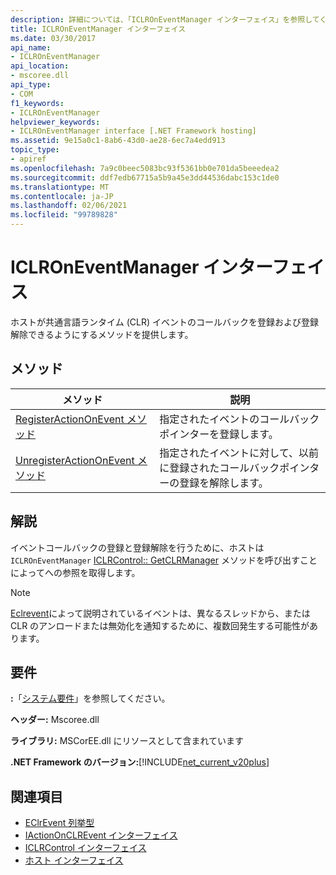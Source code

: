 ```yaml
---
description: 詳細については、「ICLROnEventManager インターフェイス」を参照してください。
title: ICLROnEventManager インターフェイス
ms.date: 03/30/2017
api_name:
- ICLROnEventManager
api_location:
- mscoree.dll
api_type:
- COM
f1_keywords:
- ICLROnEventManager
helpviewer_keywords:
- ICLROnEventManager interface [.NET Framework hosting]
ms.assetid: 9e15a0c1-8ab6-43d0-ae28-6ec7a4edd913
topic_type:
- apiref
ms.openlocfilehash: 7a9c0beec5083bc93f5361bb0e701da5beeedea2
ms.sourcegitcommit: ddf7edb67715a5b9a45e3dd44536dabc153c1de0
ms.translationtype: MT
ms.contentlocale: ja-JP
ms.lasthandoff: 02/06/2021
ms.locfileid: "99789828"
---
```

# <a name="iclroneventmanager-interface"></a>ICLROnEventManager インターフェイス

ホストが共通言語ランタイム (CLR) イベントのコールバックを登録および登録解除できるようにするメソッドを提供します。  
  
## <a name="methods"></a>メソッド  
  
|メソッド|説明|  
|------------|-----------------|  
|[RegisterActionOnEvent メソッド](iclroneventmanager-registeractiononevent-method.md)|指定されたイベントのコールバックポインターを登録します。|  
|[UnregisterActionOnEvent メソッド](iclroneventmanager-unregisteractiononevent-method.md)|指定されたイベントに対して、以前に登録されたコールバックポインターの登録を解除します。|  
  
## <a name="remarks"></a>解説  

 イベントコールバックの登録と登録解除を行うために、ホストは `ICLROnEventManager` [ICLRControl:: GetCLRManager](iclrcontrol-getclrmanager-method.md) メソッドを呼び出すことによってへの参照を取得します。  
  
> [!NOTE]
> [Eclrevent](eclrevent-enumeration.md)によって説明されているイベントは、異なるスレッドから、または CLR のアンロードまたは無効化を通知するために、複数回発生する可能性があります。  
  
## <a name="requirements"></a>要件  

 **:**「[システム要件](../../get-started/system-requirements.md)」を参照してください。  
  
 **ヘッダー:** Mscoree.dll  
  
 **ライブラリ:** MSCorEE.dll にリソースとして含まれています  
  
 **.NET Framework のバージョン:**[!INCLUDE[net_current_v20plus](../../../../includes/net-current-v20plus-md.md)]  
  
## <a name="see-also"></a>関連項目

- [EClrEvent 列挙型](eclrevent-enumeration.md)
- [IActionOnCLREvent インターフェイス](iactiononclrevent-interface.md)
- [ICLRControl インターフェイス](iclrcontrol-interface.md)
- [ホスト インターフェイス](hosting-interfaces.md)
